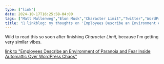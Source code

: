 ```yaml
---
type: ["link"]
date: 2024-10-17T16:25:58-04:00
tags: ["Matt Mullenweg","Elon Musk","Character Limit","Twitter","WordPress"]
title: "🔗 linkblog: my thoughts on 'Employees Describe an Environment of Paranoia and Fear Inside Automattic Over WordPress Chaos'"
---
```

Wild to read this so soon after finishing *Character Limit*, because I'm getting very similar vibes.

[link to "Employees Describe an Environment of Paranoia and Fear Inside Automattic Over WordPress Chaos"](https://www.404media.co/automattic-buyout-offer-wordpress-matt-mullenweg/)
